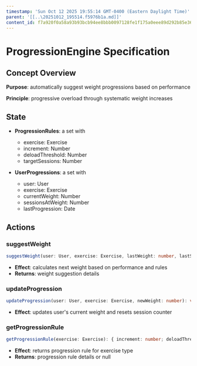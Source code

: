```yaml
---
timestamp: 'Sun Oct 12 2025 19:55:14 GMT-0400 (Eastern Daylight Time)'
parent: '[[..\20251012_195514.f5976b1a.md]]'
content_id: f7a920f0a58a93b93bcb94ee8bbb0097128fe1f175a0eee89d292b85e36e02ba
---
```


# ProgressionEngine Specification

## Concept Overview

**Purpose**: automatically suggest weight progressions based on performance

**Principle**: progressive overload through systematic weight increases

## State

* **ProgressionRules**: a set with
  * exercise: Exercise
  * increment: Number
  * deloadThreshold: Number
  * targetSessions: Number

* **UserProgressions**: a set with
  * user: User
  * exercise: Exercise
  * currentWeight: Number
  * sessionsAtWeight: Number
  * lastProgression: Date

## Actions

### suggestWeight

```typescript
suggestWeight(user: User, exercise: Exercise, lastWeight: number, lastSets: number, lastReps: number): { newWeight: number; reason: string; action: "increase" | "maintain" | "deload" }
```

* **Effect**: calculates next weight based on performance and rules
* **Returns**: weight suggestion details

### updateProgression

```typescript
updateProgression(user: User, exercise: Exercise, newWeight: number): void
```

* **Effect**: updates user's current weight and resets session counter

### getProgressionRule

```typescript
getProgressionRule(exercise: Exercise): { increment: number; deloadThreshold: number; targetSessions: number } | null
```

* **Effect**: returns progression rule for exercise type
* **Returns**: progression rule details or null
